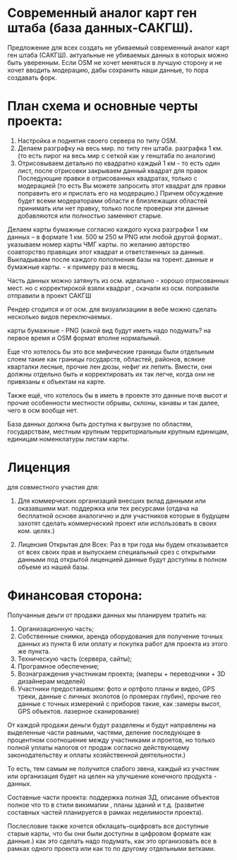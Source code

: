 # Современный аналог карт ген штаба (база данных-САКГШ).

Предложение для всех создать не убиваемый современный аналог карт ген штаба (САКГШ). актуальные не убиваемых данных в которых можно быть уверенным. Если OSM не хочет меняться в лучшую сторону и не хочет вводить модерацию, дабы сохранить наши данные, то пора создавать форк.

# План схема и основные черты проекта:
1. Настройка и поднятия своего сервера по типу OSM.
2. Делаем разграфку на весь мир. по типу ген штаба. разграфка 1 км. (то есть пирог на весь мир с сеткой как у генштаба по аналогии)
3. Отрисовываем детально по квадратно каждый 1 км - то есть один лист, после отрисовки закрываем данный квадрат для правок Последующие правки в отрисованных квадратах, только с модерацией (то есть Вы можете запросить этот квадрат для правки поправить его и прислать его на модерацию.) Причем обсуждение будет всеми модераторами области и близлежащих областей принимать или нет правку, только после проверки эти данные добавляются или полностью заменяют старые.

Делаем карты бумажные согласно каждого куска разграфки 1 км данных – в формате 1 км. 500 м 250 м PNG или любой другой формат.. указываем номер карты ЧМГ карты. по желанию авторство соавторство правящих этот квадрат и ответственных за данные.
Выкладываем после каждого пополнения базы на торент. данные и бумажные карты. - к примеру раз в месяц.

Часть данных можно затянуть из осм. идеально - хорошо отрисованных мест. но с корректирокой взяли квадрат , скачали из осм. поправили отправили в проект САКГШ

Рендер сгодится и от осм. для визуализациии в вебе можно сделать несколько видов переключаемых.

карты бумажные - PNG (какой вид будут иметь надо подумать? на первое время и OSM формат вполне нормальный.

Еще что хотелось бы это все мифические границы были отдельным слоем такие как границы государств, областей, районов, всякие кварталки лесные, прочие лен дюзы, нефиг их лепить. Вмести, они должны отдельно быть и корректировать их так легче, когда они не привязаны к объектам на карте.

Также ещё, что хотелось бы в иметь в проекте это данные почв высот и прочие особенности местности обрывы, склоны, канавы и так далее, чего в осм вообще нет.

База данных должна быть доступна к выгрузке по областям, государствам, местным крупным территориальным крупным единицам, единицам номенклатуры листам карты.

# Лиценция 

для совместного участия для:

1. Для коммерческих организаций внесших вклад данными или оказавшими мат. поддержка или тех ресурсами (отдача на бесплатной основе аналогично и для участников которые в будущем захотят сделать коммерческий проект или использовать в своих ком. целях.) 


2. Лицензия Открытая для Всех: Раз в три года мы будем отказывается от всех своих прав и выпускаем специальный срез с открытыми данными под открытой лиценцией данные будут доступны в полном объеме из нашей базы.


# Финансовая сторона:

Получанные деьги от продажи данных мы планируем тратить на:

1. Организационную часть;
2. Собственные снимки, аренда оборудования для получение точных данных из пункта 6 или оплату и покупка работ для проекта из этого же пункта.
3. Техническую часть (сервера, сайты);
4. Програмное обеспечение; 
5. Вознаграждения участникам проекта; (маперы + переводчики + 3D дизайнерам моделей)
6. Участники предоставившем: фото и ортфото планы и видео, GPS треки, данные с личных эхолотов (о промерах глубин), прочие гео данные с точных измерений с приборов такие, как :замеры высот, GPS объектов. лазерное сканирование) 

От каждой продажи деньги будут разделены и будут направлены на выделенные части равными, частями, деление последующее в процентном соотношение между участниками и проетов, но только полной уплаты налогов от продаж согласно действующему законодательству и оплаты хозяйственной деятельности.)

То есть, тем самым не получится слабого звена, каждый из участник или организация будет на целен на улучшение конечного продукта - данных.

Составные части проекта: поддержка полная ЗД, описание объектов полное что то в стили викимапии , планы зданий и т.д. (развитие составных частей планируется в рамках неделимости проекта).

Послесловие также хочется обклацать-оцифровть все доступные старые карты, что бы они были доступны в цифровом формате как данные.) как это сделать надо подумать, как это организовать все в рамках одного проекта или как то по другому отдельными ветками.


